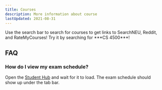 ```yaml
---
title: Courses
description: More information about course
lastUpdated: 2021-08-31
---
```


<Expandable title="Pro tip" open>
Use the search bar to search for courses to get links to SearchNEU, Reddit, and RateMyCourses! Try it by searching for ***CS 4500***!
</Expandable>

## FAQ

### How do I view my exam schedule?

Open the [Student Hub](https://me.northeastern.edu/) and wait for it to load. The exam schedule should show up under the tab bar.
